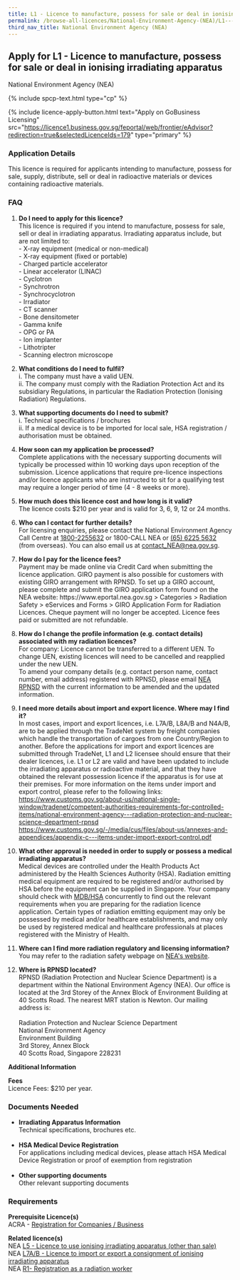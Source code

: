 ```yaml
---
title: L1 - Licence to manufacture, possess for sale or deal in ionising irradiating apparatus
permalink: /browse-all-licences/National-Environment-Agency-(NEA)/L1---Licence-to-manufacture--possess-for-sale-or-deal-in-ionising-irradiating-apparatus
third_nav_title: National Environment Agency (NEA)
---
```


## Apply for L1 - Licence to manufacture, possess for sale or deal in ionising irradiating apparatus

National Environment Agency (NEA)

{% include spcp-text.html type="cp" %}

{% include licence-apply-button.html text="Apply on GoBusiness Licensing" src="https://licence1.business.gov.sg/feportal/web/frontier/eAdvisor?redirection=true&selectedLicenceIds=179" type="primary" %}

<H3>Application Details</H3>

<p>This licence is required for applicants intending to manufacture, possess for sale, supply, distribute, sell or deal in radioactive materials or devices containing radioactive materials.</p>
<h3>FAQ</h3>
<ol>
<li>
<p><strong>Do I need to apply for this licence?</strong><br />This licence is required if you intend to manufacture, possess for sale, sell or deal in irradiating apparatus. Irradiating apparatus include, but are not limited to:<br />- X-ray equipment (medical or non-medical)<br />- X-ray equipment (fixed or portable)<br />- Charged particle accelerator <br />- Linear accelerator (LINAC) <br />- Cyclotron <br />- Synchrotron <br />- Synchrocyclotron <br />- Irradiator <br />- CT scanner <br />- Bone densitometer <br />- Gamma knife <br />- OPG or PA <br />- Ion implanter <br />- Lithotripter <br />- Scanning electron microscope</p>
</li>
<li>
<p><strong>What conditions do I need to fulfil?</strong><br />i. The company must have a valid UEN.<br />ii. The company must comply with the Radiation Protection Act and its subsidiary Regulations, in particular the Radiation Protection (Ionising Radiation) Regulations.</p>
</li>
<li>
<p><strong>What supporting documents do I need to submit?</strong><br />i. Technical specifications / brochures<br />ii. If a medical device is to be imported for local sale, HSA registration / authorisation must be obtained.</p>
</li>
<li>
<p><strong>How soon can my application be processed?</strong><br />Complete applications with the necessary supporting documents will typically be processed within 10 working days upon reception of the submission. Licence applications that require pre-licence inspections and/or licence applicants who are instructed to sit for a qualifying test may require a longer period of time (4 - 8 weeks or more).</p>
</li>
<li>
<p><strong>How much does this licence cost and how long is it valid?</strong><br />The licence costs $210 per year and is valid for 3, 6, 9, 12 or 24 months.</p>
</li>
<li>
<p><strong>Who can I contact for further details?</strong><br />For licensing enquiries, please contact the National Environment Agency Call Centre at <a href="tel:18002255632" target="_blank" rel="noopener">1800-2255632</a> or 1800-CALL NEA or <a href="tel:6562255632" target="_blank" rel="noopener">(65) 6225 5632</a> (from overseas). You can also email us at <a href="mailto:contact_NEA@nea.gov.sg" target="_blank" rel="noopener">contact_NEA@nea.gov.sg</a>.</p>
</li>
<li>
<p><strong>How do I pay for the licence fees?<br /></strong>Payment may be made online via Credit Card when submitting the licence application. GIRO payment is also possible for customers with existing GIRO arrangement with RPNSD. To set up a GIRO account, please complete and submit the GIRO application form found on the NEA website: https://www.eportal.nea.gov.sg > Categories > Radiation Safety > eServices and Forms > GIRO Application Form for Radiation Licences. Cheque payment will no longer be accepted. Licence fees paid or submitted are not refundable.</p>
</li>
<li>
<p><strong>How do I change the profile information (e.g. contact details) associated with my radiation licences?</strong><br />For company: Licence cannot be transferred to a different UEN. To change UEN, existing licences will need to be cancelled and reapplied under the new UEN.<br />To amend your company details (e.g. contact person name, contact number, email address) registered with RPNSD, please email <a href="mailto:NEA_RPNSD_Licence@nea.gov.sg" target="_blank" rel="noopener">NEA RPNSD</a>  with the current information to be amended and the updated information.</p>
</li>
<li>
<p><strong>I need more details about import and export licence. Where may I find it?</strong><br />In most cases, import and export licences, i.e. L7A/B, L8A/B and N4A/B, are to be applied through the TradeNet system by freight companies which handle the transportation of cargoes from one Country/Region to another. Before the applications for import and export licences are submitted through TradeNet, L1 and L2 licensee should ensure that their dealer licences, i.e. L1 or L2 are valid and have been updated to include the irradiating apparatus or radioactive material, and that they have obtained the relevant possession licence if the apparatus is for use at their premises. For more information on the items under import and export control, please refer to the following links: <a href="https://www.customs.gov.sg/about-us/national-single-window/tradenet/competent-authorities-requirements-for-controlled-items/national-environment-agency---radiation-protection-and-nuclear-science-department-rpnsd">https://www.customs.gov.sg/about-us/national-single-window/tradenet/competent-authorities-requirements-for-controlled-items/national-environment-agency---radiation-protection-and-nuclear-science-department-rpnsd</a><br /><a href="https://www.customs.gov.sg/-/media/cus/files/about-us/annexes-and-appendices/appendix-c---items-under-import-export-control.pdf">https://www.customs.gov.sg/-/media/cus/files/about-us/annexes-and-appendices/appendix-c---items-under-import-export-control.pdf</a></p>
</li>
<li>
<p><strong>What other approval is needed in order to supply or possess a medical irradiating apparatus?</strong><br />Medical devices are controlled under the Health Products Act administered by the Health Sciences Authority (HSA). Radiation emitting medical equipment are required to be registered and/or authorised by HSA before the equipment can be supplied in Singapore. Your company should check with <a href="http://www.hsa.gov.sg" target="_blank" rel="noopener">MDB/HSA</a> concurrently to find out the relevant requirements when you are preparing for the radiation licence application. Certain types of radiation emitting equipment may only be possessed by medical and/or healthcare establishments, and may only be used by registered medical and healthcare professionals at places registered with the Ministry of Health.</p>
</li>
<li>
<p><strong>Where can I find more radiation regulatory and licensing information?</strong><br />You may refer to the radiation safety webpage on <a href="https://www.nea.gov.sg/our-services/radiation-safety" target="_blank" rel="noopener">NEA's website</a>.</p>
</li>
<li>
<p><strong>Where is RPNSD located?</strong><br />RPNSD (Radiation Protection and Nuclear Science Department) is a department within the National Environment Agency (NEA). Our office is located at the 3rd Storey of the Annex Block of Environment Building at 40 Scotts Road. The nearest MRT station is Newton. Our mailing address is: <br /><br />Radiation Protection and Nuclear Science Department<br />National Environment Agency<br />Environment Building<br />3rd Storey, Annex Block<br />40 Scotts Road, Singapore 228231</p>
</li>
</ol>

<strong>Additional Information</strong>

<p><strong>Fees</strong><br />Licence Fees: $210 per year.</p>

<H3>Documents Needed</H3>

<ul>
<li><strong>Irradiating Apparatus Information</strong><br />Technical specifications, brochures etc.<br /><br /></li>
<li><strong>HSA Medical Device Registration</strong><br />For applications including medical devices, please attach HSA Medical Device Registration or proof of exemption from registration<br /><br /></li>
<li><strong>Other supporting documents</strong><br />Other relevant supporting documents</li>
</ul>

<H3>Requirements</H3>

<p><strong>Prerequisite Licence(s)</strong><br />ACRA - <a href="https://www.acra.gov.sg/Home/" target="_blank" rel="noopener">Registration for Companies / Business</a></p>
<p><strong>Related licence(s)</strong><br />NEA <a href="https://licence1.business.gov.sg/feportal/web/frontier/eAdvisor?redirection=true&selectedLicenceIds=183" target="_blank" rel="noopener">L5 - Licence to use ionising irradiating apparatus (other than sale)</a><br />NEA <a href="https://licence1.business.gov.sg/feportal/web/frontier/eAdvisor?redirection=true&selectedLicenceIds=185" target="_blank" rel="noopener">L7A/B - Licence to import or export a consignment of ionising irradiating apparatus</a><br />NEA <a href="https://licence1.business.gov.sg/feportal/web/frontier/eAdvisor?redirection=true&selectedLicenceIds=191" target="_blank" rel="noopener">R1- Registration as a radiation worker</a></p>

